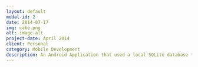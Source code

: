 ```yaml
---
layout: default
modal-id: 2
date: 2014-07-17
img: cake.png
alt: image-alt
project-date: April 2014
client: Personal
category: Mobile Development
description: An Android Application that used a local SQLite database to store data persistently and offline. The application was able to perform CRUD applications and hold data about how much each person owed me and can be viewed with a scrolling list and edited with buttons.
---
```

